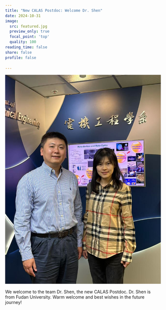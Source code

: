 ```yaml
---
title: "New CALAS Postdoc: Welcome Dr. Shen"
date: 2024-10-31
image:
  src: featured.jpg
  preview_only: true
  focal_point: 'top'
  quality: 100
reading_time: false
share: false
profile: false

---
```


<!--more-->

![](image.jpg)

We welcome to the team Dr. Shen, the new CALAS Postdoc. Dr. Shen is from Fudan University. Warm welcome and best wishes in the future journey!